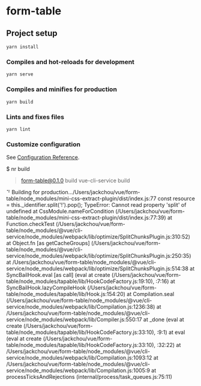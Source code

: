 # form-table

## Project setup

```
yarn install
```

### Compiles and hot-reloads for development

```
yarn serve
```

### Compiles and minifies for production

```
yarn build
```

### Lints and fixes files

```
yarn lint
```

### Customize configuration

See [Configuration Reference](https://cli.vuejs.org/config/).


$ nr build        

> form-table@0.1.0 build
> vue-cli-service build


⠙  Building for production.../Users/jackchou/vue/form-table/node_modules/mini-css-extract-plugin/dist/index.js:77
    const resource = this._identifier.split('!').pop();
  TypeError: Cannot read property 'split' of undefined
    at CssModule.nameForCondition (/Users/jackchou/vue/form-table/node_modules/mini-css-extract-plugin/dist/index.js:77:39)
    at Function.checkTest (/Users/jackchou/vue/form-table/node_modules/@vue/cli-service/node_modules/webpack/lib/optimize/SplitChunksPlugin.js:310:52)
    at Object.fn [as getCacheGroups] (/Users/jackchou/vue/form-table/node_modules/@vue/cli-service/node_modules/webpack/lib/optimize/SplitChunksPlugin.js:250:35)
    at /Users/jackchou/vue/form-table/node_modules/@vue/cli-service/node_modules/webpack/lib/optimize/SplitChunksPlugin.js:514:38
    at SyncBailHook.eval [as call] (eval at create (/Users/jackchou/vue/form-table/node_modules/tapable/lib/HookCodeFactory.js:19:10), <anonymous>:7:16)
    at SyncBailHook.lazyCompileHook (/Users/jackchou/vue/form-table/node_modules/tapable/lib/Hook.js:154:20)
    at Compilation.seal (/Users/jackchou/vue/form-table/node_modules/@vue/cli-service/node_modules/webpack/lib/Compilation.js:1236:38)
    at /Users/jackchou/vue/form-table/node_modules/@vue/cli-service/node_modules/webpack/lib/Compiler.js:550:17
    at _done (eval at create (/Users/jackchou/vue/form-table/node_modules/tapable/lib/HookCodeFactory.js:33:10), <anonymous>:9:1)
    at eval (eval at create (/Users/jackchou/vue/form-table/node_modules/tapable/lib/HookCodeFactory.js:33:10), <anonymous>:32:22)
    at /Users/jackchou/vue/form-table/node_modules/@vue/cli-service/node_modules/webpack/lib/Compilation.js:1093:12
    at /Users/jackchou/vue/form-table/node_modules/@vue/cli-service/node_modules/webpack/lib/Compilation.js:1005:9
    at processTicksAndRejections (internal/process/task_queues.js:75:11)